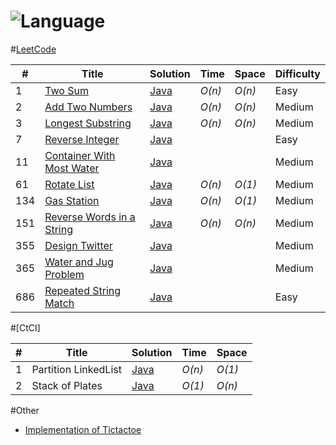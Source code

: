 # ![Language](https://img.shields.io/badge/Language-Java%201.8-blue.svg)

#[LeetCode](https://leetcode.com/problemset/all/)

|  #  | Title           |  Solution       |  Time           | Space           | Difficulty    |
|-----|---------------- | --------------- | --------------- | --------------- | ------------- |
1 | [Two Sum](https://leetcode.com/problems/two-sum/) | [Java](./LeetCode/1%20Two%20Sum/) | _O(n)_       | _O(n)_          | Easy         |
2| [Add Two Numbers](https://leetcode.com/problems/add-two-numbers/) | [Java](./LeetCode/2%20Add%20Two%20Numbers/)  | _O(n)_ | _O(n)_  | Medium         |
3| [Longest Substring](https://leetcode.com/problems/longest-substring-without-repeating-characters/)  | [Java](./LeetCode/3%20Longest%20Substring%20Without%20Repeating%20Characters%20/) | _O(n)_        | _O(n)_          | Medium           |
7| [Reverse Integer](https://leetcode.com/problems/reverse-integer) |[Java](./LeetCode/7%20Reverse%20Integer) | | | Easy|
11| [Container With Most Water](https://leetcode.com/problems/container-with-most-water/) |[Java](./LeetCode/11%20Container%20With%20Most%20Water)| | | Medium|
61| [Rotate List](https://leetcode.com/problems/rotate-list/) | [Java](./LeetCode/61%20Rotate%20List) | _O(n)_ | _O(1)_ | Medium |
134 | [Gas Station](https://leetcode.com/problems/gas-station/) | [Java](./LeetCode/134%20Gas%20Station) | _O(n)_ | _O(1)_ | Medium |
151| [Reverse Words in a String](https://leetcode.com/problems/reverse-words-in-a-string/)| [Java](./LeetCode/151%20Reverse%20Words%20in%20a%20String)| _O(n)_ | _O(n)_ |  Medium  |
355| [Design Twitter](https://leetcode.com/problems/design-twitter/) | [Java](./LeetCode/355%20Design%20Twitter) | | | Medium |
365| [Water and Jug Problem](https://leetcode.com/problems/water-and-jug-problem/) | [Java](./LeetCode/365%20Water%20and%20Jug%20Problem) | | | Medium|
686 | [Repeated String Match](https://leetcode.com/problems/repeated-string-match/) | [Java](./LeetCode/686%20Repeated%20String%20Match) | | | Easy|


#[CtCI]

|  #  | Title           |  Solution       |  Time           | Space           |
|-----|---------------- | --------------- | --------------- | --------------- |
1 | Partition LinkedList | [Java](./CtCI/20171110/Partition.java) | _O(n)_ | _O(1)_|
2 | Stack of Plates | [Java](./CtCI/20171110/StackofPlates.java) | _O(1)_ | _O(n)_ |


#Other

* [Implementation of Tictactoe](./Other/Tictactoe/Tictactoe.java)
